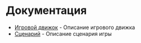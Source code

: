 # Документация

- [Игровой движок](gameEngine.md) - Описание игрового движка
- [Сценарий](scenario.md) - Описание сценария игры

